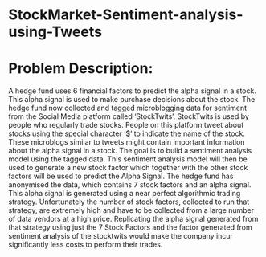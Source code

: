 # StockMarket-Sentiment-analysis-using-Tweets
# Problem Description:

A hedge fund uses 6 financial factors to predict the alpha signal in a stock. This alpha signal is used to make purchase decisions about the stock. The hedge fund now collected and tagged microblogging data for sentiment from the Social Media platform called ‘StockTwits’.
StockTwits is used by people who regularly trade stocks. People on this platform tweet about stocks using the special character ‘$’ to indicate the name of the stock. These microblogs similar to tweets might contain important information about the alpha signal in a stock.
The goal is to build a sentiment analysis model using the tagged data. This sentiment analysis model will then be used to generate a new stock factor which together with the other stock factors will be used to predict the Alpha Signal.
The hedge fund has anonymised the data, which contains 7 stock factors and an alpha  signal. This alpha signal is generated using a near perfect algorithmic trading strategy. Unfortunately the number of stock factors, collected to run that strategy, are extremely high and have to be collected from a large number of data vendors at a high price.
Replicating the alpha signal generated from that strategy using just the 7 Stock Factors and the factor generated from sentiment analysis of the stocktwits would make the company incur significantly less costs to perform their trades.
